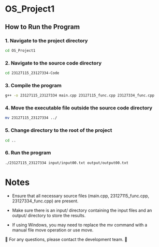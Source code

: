 # OS_Project1

## How to Run the Program

### 1. Navigate to the project directory
```bash
cd OS_Project1
```

### 2. Navigate to the source code directory
```bash
cd 23127115_23127334-Code
```

### 3. Compile the program
```bash
g++ -o 23127115_23127334 main.cpp 23127115_func.cpp 23127334_func.cpp
```

### 4. Move the executable file outside the source code directory
```bash
mv 23127115_23127334 ../
```
### 5. Change directory to the root of the project
```bash
cd ..
```

### 6. Run the program
```bash
./23127115_23127334 input/input00.txt output/output00.txt
```
# Notes

- Ensure that all necessary source files (main.cpp, 23127115_func.cpp, 23127334_func.cpp) are present.

- Make sure there is an input/ directory containing the input files and an output/ directory to store the results.

- If using Windows, you may need to replace the mv command with a manual file move operation or use move.

📌 For any questions, please contact the development team. 🚀